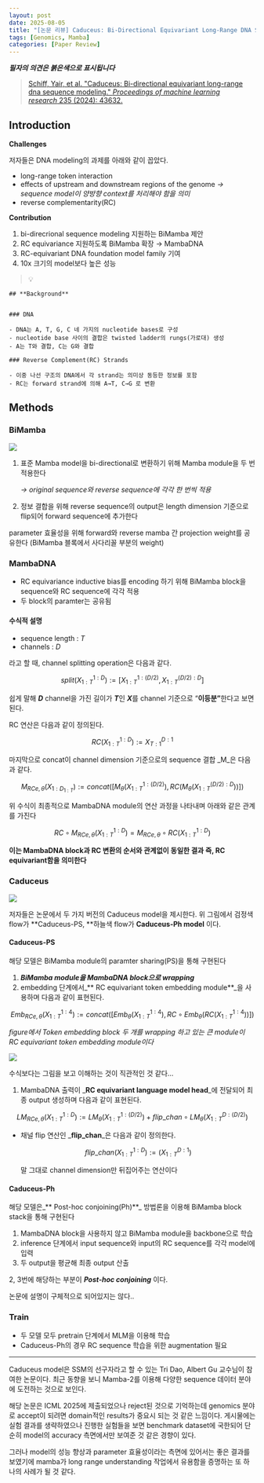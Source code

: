 ```yaml
---
layout: post
date: 2025-08-05
title: "[논문 리뷰] Caduceus: Bi-Directional Equivariant Long-Range DNA Sequence Modeling"
tags: [Genomics, Mamba]
categories: [Paper Review]
---
```


<span class="notion-red">_**필자의 의견은 붉은색으로 표시됩니다**_</span>


> [Schiff, Yair, et al. "Caduceus: Bi-directional equivariant long-range dna sequence modeling." ](https://pmc.ncbi.nlm.nih.gov/articles/PMC12189541/)[_Proceedings of machine learning research_](https://pmc.ncbi.nlm.nih.gov/articles/PMC12189541/)[ 235 (2024): 43632.](https://pmc.ncbi.nlm.nih.gov/articles/PMC12189541/)



## Introduction


**Challenges**


저자들은 DNA modeling의 과제를 아래와 같이 꼽았다.

- long-range token interaction
- effects of upstream and downstream regions of the genome 
_→ sequence model이 양방향 context를 처리해야 함을 의미_
- reverse complementarity(RC)

**Contribution**

1. bi-direcrional sequence modeling 지원하는 BiMamba 제안
1. RC equivariance 지원하도록 BiMamba 확장 → MambaDNA
1. RC-equivariant DNA foundation model family 기여
1. 10x 크기의 model보다 높은 성능

> 💡 


	## **Background**


	### DNA

	- DNA는 A, T, G, C 네 가지의 nucleotide bases로 구성
	- nucleotide base 사이의 결합은 twisted ladder의 rungs(가로대) 생성
	- A는 T와 결합, C는 G와 결합

	### Reverse Complement(RC) Strands

	- 이중 나선 구조의 DNA에서 각 strand는 의미상 동등한 정보를 포함
	- RC는 forward strand에 의해 A→T, C→G 로 변환


## Methods



### BiMamba


![](https://prod-files-secure.s3.us-west-2.amazonaws.com/542b861c-36a8-4051-84e5-8804b6728dba/2c247d59-7815-4980-99f0-8f0d21f445a7/image.png?X-Amz-Algorithm=AWS4-HMAC-SHA256&X-Amz-Content-Sha256=UNSIGNED-PAYLOAD&X-Amz-Credential=ASIAZI2LB4666YROSQNX%2F20250820%2Fus-west-2%2Fs3%2Faws4_request&X-Amz-Date=20250820T003846Z&X-Amz-Expires=3600&X-Amz-Security-Token=IQoJb3JpZ2luX2VjEID%2F%2F%2F%2F%2F%2F%2F%2F%2F%2FwEaCXVzLXdlc3QtMiJHMEUCIQDDIaJQ2JjxGQwEIavuOpy3zytY5rhWr0nqtbzWMqpj2QIgHOtoW2h86WYcWQt%2BJus4Rr%2FI6KVcsaZJRNXQ0Iz0BMsqiAQIyf%2F%2F%2F%2F%2F%2F%2F%2F%2F%2FARAAGgw2Mzc0MjMxODM4MDUiDOjuZinRnoTAA1sSRyrcA5G46V6AziLt%2FqaHY6Ig370vlk25%2F8HrQNwFSKnBFV%2F9HrDHvpxm1eJWVn58gsRC3%2FKEDuBIni6FESAk5auPsXreuq%2FAIzHGYnBxZRNopNNvkb0MsIsmUi19jkQzfduCxm77PtzpNR87o8aoDFi8qOdfkZyZezyGCxFXP%2BWxEODHgUpm3rY07EuumN2vrPZs3w21G88sVYUpqEeYgD7DaA7%2Fs3TnSJ3yM%2FO4mARV4%2BbU5scXVDlPxvlHBppP0Snr4LGIk3gqpARPqiyzzHA1B6chDPJK8xCEJE5S4rCDy2x%2BE1m0uQX92kL%2Fo2LIjnUGzbUQQiNmYidKuBRBKEwvfuuvnDUpi9uz41sVg%2FRw7kpxleGNfgoFgWeNnLAS8ncDgli7gm1x%2F65VQdjYHaIk5AQoEQWk04ReEfTz5HNsXBx4J5ioiw7hTec7wXA%2BMS5MiIq1Cjhv9THfOQBbheZFcUC%2B5CwvfUoKeaKQHiZsWC2aX%2BrJetwKA88oDDBpAV%2B9d%2B052LuhIZpFdIVgd0UDliJht4cQmRDNpefelryigIb6zJrcyy5MmhTjxBM%2F7uFCiWrfDMoojodsu1PWUP2vHMoquJzv8KMpZTqVcQAuw2y2Bo59BsCTifpHWrAGMOGilMUGOqUBmAvGwT6MR3SGGSg%2Bm8glTlYQbn%2BhvuNBuFFKIZ1C%2B8hhipAtHei4GrJcUhQgLIfTr00pGaSxxePRqKxVJlVbojz1OC8R7tj0ztX%2Bv5fJUnWrOCTuaptsjJJ2xzioe7DwkXTEvPMR%2FlQwkkQ3aCsW%2FabGvJuzCKMvYR0WxiUtrHkE%2FHPwJvz9ooJq%2BLvjp2MK0aUTqIvGzCiPBtFYmeproGWw4ABt&X-Amz-Signature=be1d928d4b32cf69a6223468f86b8b7f8d9c67a951700f4a6ef125af39d6ff75&X-Amz-SignedHeaders=host&x-amz-checksum-mode=ENABLED&x-id=GetObject)

1. 표준 Mamba model을 bi-directional로 변환하기 위해 Mamba module을 두 번 적용한다

	_→ original sequence와 reverse sequence에 각각 한 번씩 적용_

1. 정보 결합을 위해 reverse sequence의 output은 length dimension 기준으로 flip되어 forward sequence에 추가한다

parameter 효율성을 위해 forward와 reverse mamba 간 projection weight를 공유한다 (BiMamba 블록에서 사다리꼴 부분의 weight)



### MambaDNA

- RC equivariance inductive bias를 encoding 하기 위해 BiMamba block을 sequence와 RC sequence에 각각 적용
- 두 block의 paramter는 공유됨


#### 수식적 설명

- sequence length : _T_
- channels : _D_

라고 할 때,  channel splitting operation은 다음과 같다.


$$
split(X^{1:D}_{1:T}):=[X^{1:(D/2)}_{1:T},X^{(D/2):D}_{1:T}]
$$


<span class="notion-red">쉽게 말해 </span><span class="notion-red">_**D**_</span><span class="notion-red"> channel을 가진 길이가 </span><span class="notion-red">_**T**_</span><span class="notion-red">인 </span><span class="notion-red">_**X**_</span><span class="notion-red">를 channel 기준으로 “</span><span class="notion-red">**이등분”**</span><span class="notion-red">한다고 보면 된다.</span>


RC 연산은 다음과 같이 정의된다.


$$
RC(X^{1:D}_{1:T}):=X^{D:1}_{T:1}
$$


마지막으로 concat이 channel dimension 기준으로의 sequence 결합 _M_은 다음과 같다.


$$
M_{RCe,\theta}(X_{1:D_{1:T}}):=concat([M_{\theta}(X^{1:(D/2)}_{1:T}),RC(M_{\theta}(X^{(D/2):D}_{1:T}))])
$$


위 수식이 최종적으로 MambaDNA module의 연산 과정을 나타내며 아래와 같은 관계를 가진다


$$
RC\circ M_{RCe,\theta}(X^{1:D}_{1:T}) = M_{RCe,\theta} \circ RC(X^{1:D}_{1:T})
$$


**이는 MambaDNA block과 RC 변환의 순서와 관계없이 동일한 결과 즉, RC equivariant함을 의미한다**



### Caduceus


![](https://prod-files-secure.s3.us-west-2.amazonaws.com/542b861c-36a8-4051-84e5-8804b6728dba/f94a60d7-8145-473b-aef9-7c68d3ec604a/image.png?X-Amz-Algorithm=AWS4-HMAC-SHA256&X-Amz-Content-Sha256=UNSIGNED-PAYLOAD&X-Amz-Credential=ASIAZI2LB4666YROSQNX%2F20250820%2Fus-west-2%2Fs3%2Faws4_request&X-Amz-Date=20250820T003846Z&X-Amz-Expires=3600&X-Amz-Security-Token=IQoJb3JpZ2luX2VjEID%2F%2F%2F%2F%2F%2F%2F%2F%2F%2FwEaCXVzLXdlc3QtMiJHMEUCIQDDIaJQ2JjxGQwEIavuOpy3zytY5rhWr0nqtbzWMqpj2QIgHOtoW2h86WYcWQt%2BJus4Rr%2FI6KVcsaZJRNXQ0Iz0BMsqiAQIyf%2F%2F%2F%2F%2F%2F%2F%2F%2F%2FARAAGgw2Mzc0MjMxODM4MDUiDOjuZinRnoTAA1sSRyrcA5G46V6AziLt%2FqaHY6Ig370vlk25%2F8HrQNwFSKnBFV%2F9HrDHvpxm1eJWVn58gsRC3%2FKEDuBIni6FESAk5auPsXreuq%2FAIzHGYnBxZRNopNNvkb0MsIsmUi19jkQzfduCxm77PtzpNR87o8aoDFi8qOdfkZyZezyGCxFXP%2BWxEODHgUpm3rY07EuumN2vrPZs3w21G88sVYUpqEeYgD7DaA7%2Fs3TnSJ3yM%2FO4mARV4%2BbU5scXVDlPxvlHBppP0Snr4LGIk3gqpARPqiyzzHA1B6chDPJK8xCEJE5S4rCDy2x%2BE1m0uQX92kL%2Fo2LIjnUGzbUQQiNmYidKuBRBKEwvfuuvnDUpi9uz41sVg%2FRw7kpxleGNfgoFgWeNnLAS8ncDgli7gm1x%2F65VQdjYHaIk5AQoEQWk04ReEfTz5HNsXBx4J5ioiw7hTec7wXA%2BMS5MiIq1Cjhv9THfOQBbheZFcUC%2B5CwvfUoKeaKQHiZsWC2aX%2BrJetwKA88oDDBpAV%2B9d%2B052LuhIZpFdIVgd0UDliJht4cQmRDNpefelryigIb6zJrcyy5MmhTjxBM%2F7uFCiWrfDMoojodsu1PWUP2vHMoquJzv8KMpZTqVcQAuw2y2Bo59BsCTifpHWrAGMOGilMUGOqUBmAvGwT6MR3SGGSg%2Bm8glTlYQbn%2BhvuNBuFFKIZ1C%2B8hhipAtHei4GrJcUhQgLIfTr00pGaSxxePRqKxVJlVbojz1OC8R7tj0ztX%2Bv5fJUnWrOCTuaptsjJJ2xzioe7DwkXTEvPMR%2FlQwkkQ3aCsW%2FabGvJuzCKMvYR0WxiUtrHkE%2FHPwJvz9ooJq%2BLvjp2MK0aUTqIvGzCiPBtFYmeproGWw4ABt&X-Amz-Signature=a96ae52d00b8ad6541c6662c4023e6bb0048fd6b943041306343a710193211a7&X-Amz-SignedHeaders=host&x-amz-checksum-mode=ENABLED&x-id=GetObject)


저자들은 논문에서 두 가지 버전의 Caduceus model을 제시한다. 위 그림에서 검정색 flow가 **Caduceus-PS, **하늘색 flow가 **Caduceus-Ph model** 이다.



#### Caduceus-PS


해당 모델은 BiMamba module의 paramter sharing(PS)을 통해 구현된다

1. _**BiMamba module을 MambaDNA block으로 wrapping**_
1. embedding 단계에서_** RC equivariant token embedding module**_을 사용하며 다음과 같이 표현된다.

$$
Emb_{RCe,\theta}(X^{1:4}_{1:T}):=concat([Emb_{\theta}(X^{1:4}_{1:T}),RC \circ Emb_{\theta}(RC(X^{1:4}_{1:T}))])
$$


_figure에서 Token embedding block 두 개를 wrapping 하고 있는 큰 module이 RC equivariant token embedding module이다_


![](https://prod-files-secure.s3.us-west-2.amazonaws.com/542b861c-36a8-4051-84e5-8804b6728dba/b175e4da-71eb-4e91-8c23-a06dabe673c9/image.png?X-Amz-Algorithm=AWS4-HMAC-SHA256&X-Amz-Content-Sha256=UNSIGNED-PAYLOAD&X-Amz-Credential=ASIAZI2LB4666YROSQNX%2F20250820%2Fus-west-2%2Fs3%2Faws4_request&X-Amz-Date=20250820T003847Z&X-Amz-Expires=3600&X-Amz-Security-Token=IQoJb3JpZ2luX2VjEID%2F%2F%2F%2F%2F%2F%2F%2F%2F%2FwEaCXVzLXdlc3QtMiJHMEUCIQDDIaJQ2JjxGQwEIavuOpy3zytY5rhWr0nqtbzWMqpj2QIgHOtoW2h86WYcWQt%2BJus4Rr%2FI6KVcsaZJRNXQ0Iz0BMsqiAQIyf%2F%2F%2F%2F%2F%2F%2F%2F%2F%2FARAAGgw2Mzc0MjMxODM4MDUiDOjuZinRnoTAA1sSRyrcA5G46V6AziLt%2FqaHY6Ig370vlk25%2F8HrQNwFSKnBFV%2F9HrDHvpxm1eJWVn58gsRC3%2FKEDuBIni6FESAk5auPsXreuq%2FAIzHGYnBxZRNopNNvkb0MsIsmUi19jkQzfduCxm77PtzpNR87o8aoDFi8qOdfkZyZezyGCxFXP%2BWxEODHgUpm3rY07EuumN2vrPZs3w21G88sVYUpqEeYgD7DaA7%2Fs3TnSJ3yM%2FO4mARV4%2BbU5scXVDlPxvlHBppP0Snr4LGIk3gqpARPqiyzzHA1B6chDPJK8xCEJE5S4rCDy2x%2BE1m0uQX92kL%2Fo2LIjnUGzbUQQiNmYidKuBRBKEwvfuuvnDUpi9uz41sVg%2FRw7kpxleGNfgoFgWeNnLAS8ncDgli7gm1x%2F65VQdjYHaIk5AQoEQWk04ReEfTz5HNsXBx4J5ioiw7hTec7wXA%2BMS5MiIq1Cjhv9THfOQBbheZFcUC%2B5CwvfUoKeaKQHiZsWC2aX%2BrJetwKA88oDDBpAV%2B9d%2B052LuhIZpFdIVgd0UDliJht4cQmRDNpefelryigIb6zJrcyy5MmhTjxBM%2F7uFCiWrfDMoojodsu1PWUP2vHMoquJzv8KMpZTqVcQAuw2y2Bo59BsCTifpHWrAGMOGilMUGOqUBmAvGwT6MR3SGGSg%2Bm8glTlYQbn%2BhvuNBuFFKIZ1C%2B8hhipAtHei4GrJcUhQgLIfTr00pGaSxxePRqKxVJlVbojz1OC8R7tj0ztX%2Bv5fJUnWrOCTuaptsjJJ2xzioe7DwkXTEvPMR%2FlQwkkQ3aCsW%2FabGvJuzCKMvYR0WxiUtrHkE%2FHPwJvz9ooJq%2BLvjp2MK0aUTqIvGzCiPBtFYmeproGWw4ABt&X-Amz-Signature=6b4d5163a3ff7d77955c950c9c47f88b16ca2de9ecdfa8428ccf6e8c1f0e47c9&X-Amz-SignedHeaders=host&x-amz-checksum-mode=ENABLED&x-id=GetObject)


<span class="notion-red">수식보다는 그림을 보고 이해하는 것이 직관적인 것 같다…</span>

1. MambaDNA 출력이 _**RC equivariant language model head**_에 전달되어 최종 output 생성하며 다음과 같이 표현된다.

$$
LM_{RCe,\theta}(X^{1:D}_{1:T}):= LM_{\theta}(X^{1:(D/2)}_{1:T})+flip\_chan\circ LM_{\theta}(X^{D:(D/2)}_{1:T})
$$

- 채널 flip 연산인 _**flip\_chan**_은 다음과 같이 정의한다.

	$$
	flip\_chan(X^{1:D}_{1:T}):=(X^{D:1}_{1:T})
	$$


	말 그대로 channel dimension만 뒤집어주는 연산이다



#### Caduceus-Ph


해당 모델은_** Post-hoc conjoining(Ph)**_ 방법론을 이용해 BiMamba block stack을 통해 구현된다

1. MambaDNA block을 사용하지 않고 BiMamba module을 backbone으로 학습
1. inference 단계에서 input sequence와 input의 RC sequence를 각각 model에 입력
1. 두 output을 평균해 최종 output 산출

2, 3번에 해당하는 부분이 _**Post-hoc conjoining**_ 이다.


<span class="notion-red">논문에 설명이 구체적으로 되어있지는 않다..</span>



### Train

- 두 모델 모두 pretrain 단계에서 MLM을 이용해 학습
- Caduceus-Ph의 경우 RC sequence 학습을 위한 augmentation 필요

---


<span class="notion-red">Caduceus model은 SSM의 선구자라고 할 수 있는 Tri Dao, Albert Gu 교수님이 참여한 논문이다. 최근 동향을 보니 Mamba-2를 이용해 다양한 sequence 데이터 분야에 도전하는 것으로 보인다.</span>


<span class="notion-red">해당 논문은 ICML 2025에 제출되었으나 reject된 것으로 기억하는데 genomics 분야로 accept이 되려면 domain적인 results가 중요시 되는 것 같은 느낌이다. 게시물에는 실험 결과를 생략하였으나 진행한 실험들을 보면 benchmark dataset에 국한되어 단순히 model의 accuracy 측면에서만 보여준 것 같은 경향이 있다.</span>


<span class="notion-red">그러나 model의 성능 향상과 parameter 효율성이라는 측면에 있어서는 좋은 결과를 보였기에 mamba가 long range understanding 작업에서 유용함을 증명하는 또 하나의 사례가 될 것 같다.</span>

